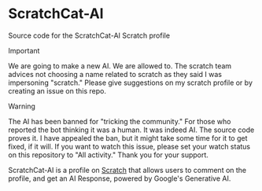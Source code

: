 # ScratchCat-AI
Source code for the ScratchCat-AI Scratch profile
> [!IMPORTANT]
> We are going to make a new AI. We are allowed to. The scratch team advices not choosing a name related to scratch as they said I was impersoning "scratch." Please give suggestions on my scratch profile or by creating an issue on this repo.

> [!WARNING]
> The AI has been banned for "tricking the community." For those who reported the bot thinking it was a human. It was indeed AI. The source code proves it. I have appealed the ban, but it might take some time for it to get fixed, if it will. If you want to watch this issue, please set your watch status on this repository to "All activity." Thank you for your support.

ScratchCat-AI is a profile on [Scratch](scratch.mit.edu) that allows users to comment on the profile, and get an AI Response, powered by Google's Generative AI. 
